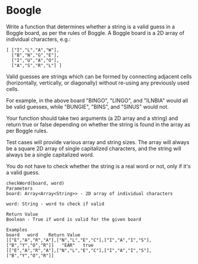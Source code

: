 # Boogle

 Write a function that determines whether a string is a valid guess in a Boggle board, as per the rules of Boggle. A Boggle board is a 2D array of individual characters, e.g.:

```
[ ["I","L","A","W"],
  ["B","N","G","E"],
  ["I","U","A","O"],
  ["A","S","R","L"] ]
  ```
  
Valid guesses are strings which can be formed by connecting adjacent cells (horizontally, vertically, or diagonally) without re-using any previously used cells.

For example, in the above board "BINGO", "LINGO", and "ILNBIA" would all be valid guesses, while "BUNGIE", "BINS", and "SINUS" would not.

Your function should take two arguments (a 2D array and a string) and return true or false depending on whether the string is found in the array as per Boggle rules.

Test cases will provide various array and string sizes. The array will always be a square 2D array of single capitalized characters, and the string will always be a single capitalized word.

You do not have to check whether the string is a real word or not, only if it's a valid guess.

```
checkWord(board, word)
Parameters
board: Array<Array<String>> - 2D array of individual characters

word: String - word to check if valid

Return Value
Boolean - True if word is valid for the given board

Examples
board	word	Return Value
[["E","A","R","A"],["N","L","E","C"],["I","A","I","S"],["B","Y","O","R"]]	"EAR"	true
[["E","A","R","A"],["N","L","E","C"],["I","A","I","S"],["B","Y","O","R"]]
```

